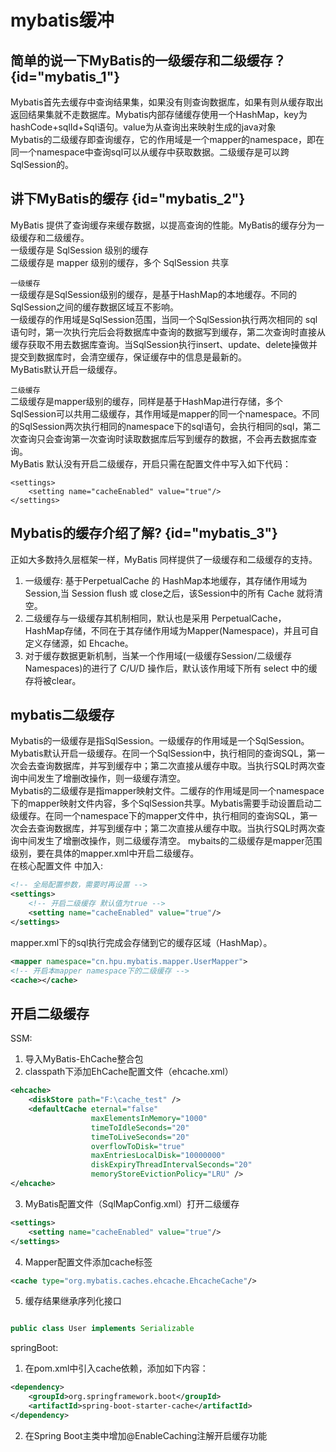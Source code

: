 # mybatis缓冲


## 简单的说一下MyBatis的一级缓存和二级缓存？ {id="mybatis_1"}
Mybatis首先去缓存中查询结果集，如果没有则查询数据库，如果有则从缓存取出返回结果集就不走数据库。Mybatis内部存储缓存使用一个HashMap，key为hashCode+sqlId+Sql语句。value为从查询出来映射生成的java对象      
Mybatis的二级缓存即查询缓存，它的作用域是一个mapper的namespace，即在同一个namespace中查询sql可以从缓存中获取数据。二级缓存是可以跨SqlSession的。

## 讲下MyBatis的缓存 {id="mybatis_2"}
MyBatis 提供了查询缓存来缓存数据，以提高查询的性能。MyBatis的缓存分为一级缓存和二级缓存。  
一级缓存是 SqlSession 级别的缓存  
二级缓存是 mapper 级别的缓存，多个 SqlSession 共享


``一级缓存``        
一级缓存是SqlSession级别的缓存，是基于HashMap的本地缓存。不同的SqlSession之间的缓存数据区域互不影响。    
一级缓存的作用域是SqlSession范围，当同一个SqlSession执行两次相同的 sql语句时，第一次执行完后会将数据库中查询的数据写到缓存，第二次查询时直接从缓存获取不用去数据库查询。当SqlSession执行insert、update、delete操做并提交到数据库时，会清空缓存，保证缓存中的信息是最新的。    
MyBatis默认开启一级缓存。

``二级缓存``    
二级缓存是mapper级别的缓存，同样是基于HashMap进行存储，多个SqlSession可以共用二级缓存，其作用域是mapper的同一个namespace。不同的SqlSession两次执行相同的namespace下的sql语句，会执行相同的sql，第二次查询只会查询第一次查询时读取数据库后写到缓存的数据，不会再去数据库查询。      
MyBatis 默认没有开启二级缓存，开启只需在配置文件中写入如下代码：

```
<settings> 
    <setting name="cacheEnabled" value="true"/>  
</settings>
```



## Mybatis的缓存介绍了解? {id="mybatis_3"}
正如大多数持久层框架一样，MyBatis 同样提供了一级缓存和二级缓存的支持。
1. 一级缓存: 基于PerpetualCache 的 HashMap本地缓存，其存储作用域为Session,当 Session flush 或 close之后，该Session中的所有 Cache 就将清空。
2. 二级缓存与一级缓存其机制相同，默认也是采用 PerpetualCache，HashMap存储，不同在于其存储作用域为Mapper(Namespace)，并且可自定义存储源，如 Ehcache。
3. 对于缓存数据更新机制，当某一个作用域(一级缓存Session/二级缓存Namespaces)的进行了 C/U/D 操作后，默认该作用域下所有 select 中的缓存将被clear。


## mybatis二级缓存
Mybatis的一级缓存是指SqlSession。一级缓存的作用域是一个SqlSession。Mybatis默认开启一级缓存。在同一个SqlSession中，执行相同的查询SQL，第一次会去查询数据库，并写到缓存中；第二次直接从缓存中取。当执行SQL时两次查询中间发生了增删改操作，则一级缓存清空。     
Mybatis的二级缓存是指mapper映射文件。二缓存的作用域是同一个namespace下的mapper映射文件内容，多个SqlSession共享。Mybatis需要手动设置启动二级缓存。在同一个namespace下的mapper文件中，执行相同的查询SQL，第一次会去查询数据库，并写到缓存中；第二次直接从缓存中取。当执行SQL时两次查询中间发生了增删改操作，则二级缓存清空。     mybaits的二级缓存是mapper范围级别，要在具体的mapper.xml中开启二级缓存。   
在核心配置文件 中加入:

```xml
<!-- 全局配置参数，需要时再设置 -->
<settings>
    <!-- 开启二级缓存 默认值为true -->
    <setting name="cacheEnabled" value="true"/>
</settings>
```

mapper.xml下的sql执行完成会存储到它的缓存区域（HashMap）。

```xml
<mapper namespace="cn.hpu.mybatis.mapper.UserMapper">
<!-- 开启本mapper namespace下的二级缓存 -->
<cache></cache>
```

## 开启二级缓存
SSM:        
1. 导入MyBatis-EhCache整合包     
2. classpath下添加EhCache配置文件（ehcache.xml）     
```xml
<ehcache>
    <diskStore path="F:\cache_test" />
    <defaultCache eternal="false" 
                  maxElementsInMemory="1000"
                  timeToIdleSeconds="20" 
                  timeToLiveSeconds="20" 
                  overflowToDisk="true"
                  maxEntriesLocalDisk="10000000"
                  diskExpiryThreadIntervalSeconds="20" 
                  memoryStoreEvictionPolicy="LRU" />
</ehcache>
```

3. MyBatis配置文件（SqlMapConfig.xml）打开二级缓存
```xml
<settings>
    <setting name="cacheEnabled" value="true"/>
</settings>
```

4. Mapper配置文件添加cache标签
```xml
<cache type="org.mybatis.caches.ehcache.EhcacheCache"/>
```

5. 缓存结果继承序列化接口
```java

public class User implements Serializable

```
springBoot:
1. 在pom.xml中引入cache依赖，添加如下内容：
```xml
<dependency>
    <groupId>org.springframework.boot</groupId>
    <artifactId>spring-boot-starter-cache</artifactId>
</dependency>
```

2. 在Spring Boot主类中增加@EnableCaching注解开启缓存功能


